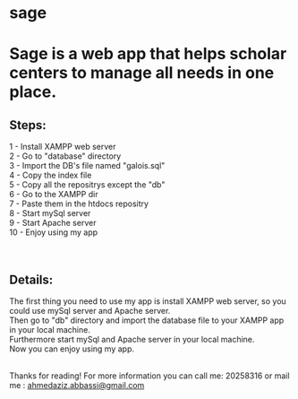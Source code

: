 # sage
<h1>Sage is a web app that helps scholar centers to manage all needs in one place.</h1>

<h2>Steps:</h2>
1  - Install XAMPP web server<br>
2  - Go to "database" directory<br>
3  - Import the DB's file named "galois.sql"<br>
4  - Copy the index file<br>
5  - Copy all the repositrys except the "db"<br>
6  - Go to the XAMPP dir<br>
7  - Paste them in the htdocs repositry<br>
8  - Start mySql server<br>
9  - Start Apache server<br>
10 - Enjoy using my app<br><br><br>


<h2>Details:</h2>
The first thing you need to use my app is install XAMPP web server, so you could use mySql server and Apache server.<br>
Then go to "db" directory and import the database file to your XAMPP app in your local machine.<br>
Furthermore start mySql and Apache server in your local machine.<br>
Now you can enjoy using my app.<br><br>

Thanks for reading! For more information you can call me: 20258316 or mail me : ahmedaziz.abbassi@gmail.com

